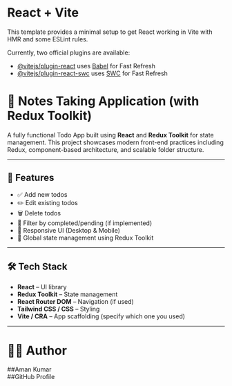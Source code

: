 # React + Vite

This template provides a minimal setup to get React working in Vite with HMR and some ESLint rules.

Currently, two official plugins are available:

- [@vitejs/plugin-react](https://github.com/vitejs/vite-plugin-react/blob/main/packages/plugin-react/README.md) uses [Babel](https://babeljs.io/) for Fast Refresh
- [@vitejs/plugin-react-swc](https://github.com/vitejs/vite-plugin-react-swc) uses [SWC](https://swc.rs/) for Fast Refresh


# 📝 Notes Taking Application (with Redux Toolkit)

A fully functional Todo App built using **React** and **Redux Toolkit** for state management.
This project showcases modern front-end practices including Redux, 
component-based architecture, and scalable folder structure.

---

## 🚀 Features

- ✅ Add new todos
- ✏️ Edit existing todos
- 🗑️ Delete todos
- 📁 Filter by completed/pending (if implemented)
- 🌙 Responsive UI (Desktop & Mobile)
- 🔄 Global state management using Redux Toolkit

---

## 🛠️ Tech Stack

- **React** – UI library
- **Redux Toolkit** – State management
- **React Router DOM** – Navigation (if used)
- **Tailwind CSS / CSS** – Styling
- **Vite / CRA** – App scaffolding (specify which one you used)

---



# 🙋‍♂️ Author<br/>
##Aman Kumar<br/>
##GitHub Profile<br/>
